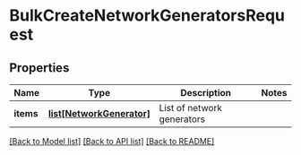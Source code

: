 # BulkCreateNetworkGeneratorsRequest

## Properties
Name | Type | Description | Notes
------------ | ------------- | ------------- | -------------
**items** | [**list[NetworkGenerator]**](NetworkGenerator.md) | List of network generators | 

[[Back to Model list]](../README.md#documentation-for-models) [[Back to API list]](../README.md#documentation-for-api-endpoints) [[Back to README]](../README.md)


